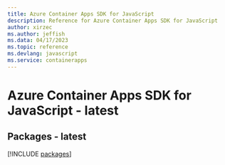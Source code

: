 ```yaml
---
title: Azure Container Apps SDK for JavaScript
description: Reference for Azure Container Apps SDK for JavaScript
author: xirzec
ms.author: jeffish
ms.data: 04/17/2023
ms.topic: reference
ms.devlang: javascript
ms.service: containerapps
---
```

# Azure Container Apps SDK for JavaScript - latest
## Packages - latest
[!INCLUDE [packages](container-apps-index.md)]